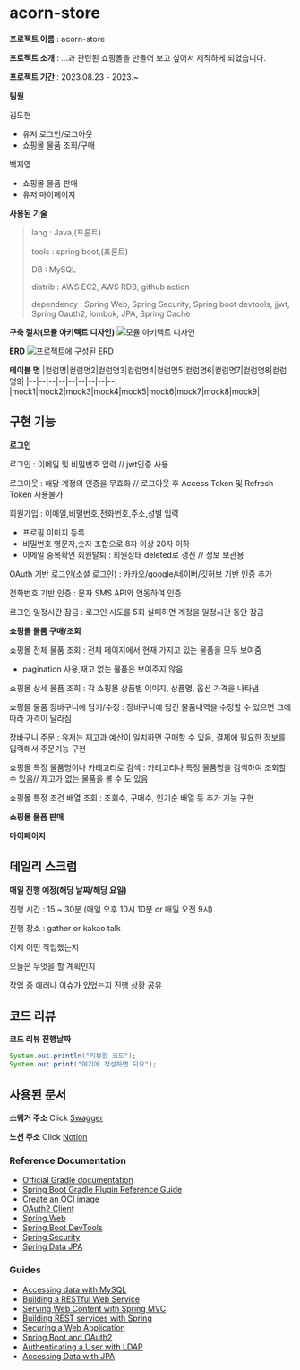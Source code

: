 # acorn-store

**프로젝트 이름** : acorn-store

**프로젝트 소개** : ...과 관련된 쇼핑몰을 만들어 보고 싶어서 제작하게 되었습니다.

**프로젝트 기간** : 2023.08.23 - 2023.~

**팀원**

김도현
- 유저 로그인/로그아웃
- 쇼핑몰 물품 조회/구매
      
백지영
- 쇼핑몰 물품 판매
- 유저 마이페이지

**사용된 기술**

> lang : Java,(프론트)
>
> tools : spring boot,(프론트)
>
> DB : MySQL
>
> distrib : AWS EC2, AWS RDB, github action
>
> dependency : Spring Web, Spring Security, Spring boot devtools, jjwt, Spring Oauth2, lombok, JPA, Spring Cache

**구축 절차(모듈 아키텍트 디자인)**
![모듈 아키텍트 디자인]()

**ERD**
![프로젝트에 구성된 ERD]()

**테이블 명**
|컬럼명|컬럼명2|컬럼명3|컬럼명4|컬럼명5|컬럼명6|컬럼명7|컬럼명8|컬럼명9|
|--|--|--|--|--|--|--|--|--|
|mock1|mock2|mock3|mock4|mock5|mock6|mock7|mock8|mock9|

## 구현 기능

**로그인**

로그인 : 이메일 및 비밀번호 입력 // jwt인증 사용

로그아웃 : 해당 계정의 인증을 무효화 // 로그아웃 후 Access Token 및 Refresh Token 사용불가

회원가입 : 이메일,비밀번호,전화번호,주소,성별 입력
- 프로필 이미지 등록
- 비밀번호 영문자,숫자 조합으로 8자 이상 20자 이하
- 이메일 중복확인
  회원탈퇴 : 회원상태 deleted로 갱신 // 정보 보관용

OAuth 기반 로그인(소셜 로그인) : 카카오/google/네이버/깃허브 기반 인증 추가

전화번호 기반 인증 : 문자 SMS API와 연동하여 인증

로그인 일정시간 잠금 : 로그인 시도를 5회 실패하면 계정을 일정시간 동안 잠금

**쇼핑몰 물품 구매/조회**

쇼핑몰 전체 물품 조회 : 전체 페이지에서 현재 가지고 있는 물품을 모두 보여줌
- pagination 사용,재고 없는 물품은 보여주지 않음

쇼핑몰 상세 물품 조회 : 각 쇼핑몰 상품별 이미지, 상품명, 옵션 가격을 나타냄

쇼핑몰 물품 장바구니에 담기/수정 : 장바구니에 담긴 물품내역을 수정할 수 있으면 그에 따라 가격이 달라짐

장바구니 주문 : 유저는 재고과 예산이 일치하면 구매할 수 있음, 결제에 필요한 정보를 입력해서 주문기능 구현

쇼핑몰 특정 물품명이나 카테고리로 검색 : 카테고리나 특정 물품명을 검색하여 조회할 수 있음// 재고가 없는 물품을 볼 수 도 있음

쇼핑몰 특정 조건 배열 조회 : 조회수, 구매수, 인기순 배열 등 추가 기능 구현

**쇼핑몰 물품 판매**

**마이페이지**

## 데일리 스크럼

**매일 진행 예정(해당 날짜/해당 요일)**

진행 시간 : 15 ~ 30분 (매일 오후 10시 10분 or 매일 오전 9시)

진행 장소 : gather or kakao talk

어제 어떤 작업했는지

오늘은 무엇을 할 계획인지

작업 중 에러나 이슈가 있었는지 진행 상황 공유

## 코드 리뷰

**코드 리뷰 진행날짜**
```java
System.out.println("리뷰할 코드");
System.out.print("여기에 작성하면 되요");
```
## 사용된 문서

**스웨거 주소**
Click [Swagger]()

**노션 주소**
Click [Notion]()

### Reference Documentation

* [Official Gradle documentation](https://docs.gradle.org)
* [Spring Boot Gradle Plugin Reference Guide](https://docs.spring.io/spring-boot/docs/2.7.15-SNAPSHOT/gradle-plugin/reference/html/)
* [Create an OCI image](https://docs.spring.io/spring-boot/docs/2.7.15-SNAPSHOT/gradle-plugin/reference/html/#build-image)
* [OAuth2 Client](https://docs.spring.io/spring-boot/docs/2.7.15-SNAPSHOT/reference/htmlsingle/index.html#web.security.oauth2.client)
* [Spring Web](https://docs.spring.io/spring-boot/docs/2.7.15-SNAPSHOT/reference/htmlsingle/index.html#web)
* [Spring Boot DevTools](https://docs.spring.io/spring-boot/docs/2.7.15-SNAPSHOT/reference/htmlsingle/index.html#using.devtools)
* [Spring Security](https://docs.spring.io/spring-boot/docs/2.7.15-SNAPSHOT/reference/htmlsingle/index.html#web.security)
* [Spring Data JPA](https://docs.spring.io/spring-boot/docs/2.7.15-SNAPSHOT/reference/htmlsingle/index.html#data.sql.jpa-and-spring-data)

### Guides

* [Accessing data with MySQL](https://spring.io/guides/gs/accessing-data-mysql/)
* [Building a RESTful Web Service](https://spring.io/guides/gs/rest-service/)
* [Serving Web Content with Spring MVC](https://spring.io/guides/gs/serving-web-content/)
* [Building REST services with Spring](https://spring.io/guides/tutorials/rest/)
* [Securing a Web Application](https://spring.io/guides/gs/securing-web/)
* [Spring Boot and OAuth2](https://spring.io/guides/tutorials/spring-boot-oauth2/)
* [Authenticating a User with LDAP](https://spring.io/guides/gs/authenticating-ldap/)
* [Accessing Data with JPA](https://spring.io/guides/gs/accessing-data-jpa/)
